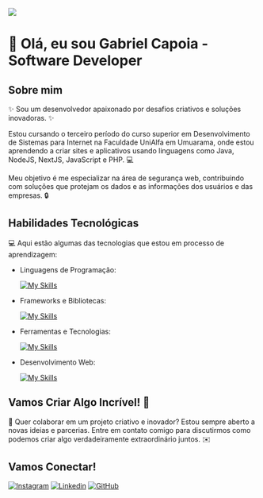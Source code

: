 ![](https://komarev.com/ghpvc/?username=GabrielCapoia-Dev&color=006bed)
# 🚀 Olá, eu sou Gabriel Capoia - Software Developer 


## Sobre mim

✨ Sou um desenvolvedor apaixonado por desafios criativos e soluções inovadoras. ✨

Estou cursando o terceiro período do curso superior em Desenvolvimento de Sistemas para Internet na Faculdade UniAlfa em Umuarama, onde estou aprendendo a criar sites e aplicativos usando linguagens como Java, NodeJS, NextJS, JavaScript e PHP. 💻

Meu objetivo é me especializar na área de segurança web, contribuindo com soluções que protejam os dados e as informações dos usuários e das empresas. 🔒

## Habilidades Tecnológicas

💻 Aqui estão algumas das tecnologias que estou em processo de aprendizagem:

-  Linguagens de Programação: 

    [![My Skills](https://skillicons.dev/icons?i=javascript,php,java)](https://skillicons.dev)
- Frameworks e Bibliotecas: 

    [![My Skills](https://skillicons.dev/icons?i=bootstrap,laravel)](https://skillicons.dev)

- Ferramentas e Tecnologias: 

    [![My Skills](https://skillicons.dev/icons?i=git,github,vscode,idea)](https://skillicons.dev)
- Desenvolvimento Web:

    [![My Skills](https://skillicons.dev/icons?i=html,css)](https://skillicons.dev) 

## Vamos Criar Algo Incrível! 💫

💬 Quer colaborar em um projeto criativo e inovador? Estou sempre aberto a novas ideias e parcerias. Entre em contato comigo para discutirmos como podemos criar algo verdadeiramente extraordinário juntos. ✉️

## Vamos Conectar!

[![Instagram](https://img.shields.io/badge/-Instagram-purple?style=flat-square&logo=Instagram&logoColor=white&link=https://www.instagram.com/capoiaa/)](https://www.instagram.com/capoiaa/)
[![Linkedin](https://img.shields.io/badge/-LinkedIn-blue?style=flat-square&logo=Linkedin&logoColor=white&link=https://www.linkedin.com/in/gabriel-capoia-78a1181b9//)](https://www.linkedin.com/in/gabriel-capoia-78a1181b9/)
[![GitHub]( https://img.shields.io/github/followers/GabrielCapoia-Dev?label=follow&style=social)](https://github.com/GabrielCapoia-Dev/)
